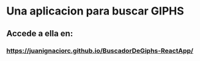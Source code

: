 # Una aplicacion para buscar GIPHS
## Accede a ella en:   
### https://juanignaciorc.github.io/BuscadorDeGiphs-ReactApp/
